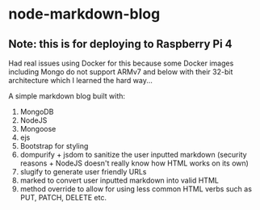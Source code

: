 # node-markdown-blog

## Note: this is for deploying to Raspberry Pi 4
Had real issues using Docker for this because some Docker images including Mongo do not support ARMv7 and below with their 32-bit architecture which I learned the hard way...

A simple markdown blog built with:

1. MongoDB
2. NodeJS
3. Mongoose
4. ejs
5. Bootstrap for styling
6. dompurify + jsdom to sanitize the user inputted markdown (security reasons + NodeJS doesn't really know how HTML works on its own)
7. slugify to generate user friendly URLs
8. marked to convert user inputted markdown into valid HTML
9. method override to allow for using less common HTML verbs such as PUT, PATCH, DELETE etc.
